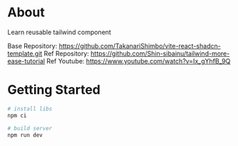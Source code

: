 # About

Learn reusable tailwind component

Base Repository: https://github.com/TakanariShimbo/vite-react-shadcn-template.git
Ref Repository: https://github.com/Shin-sibainu/tailwind-more-ease-tutorial
Ref Youtube: https://www.youtube.com/watch?v=Ix_gYhfB_9Q

# Getting Started

```sh
# install libs
npm ci

# build server
npm run dev
```
